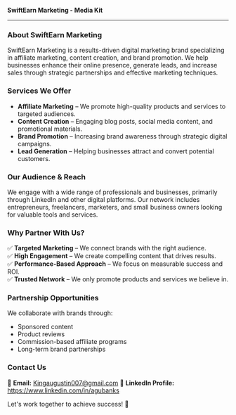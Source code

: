 **SwiftEarn Marketing - Media Kit**

---

### **About SwiftEarn Marketing**
SwiftEarn Marketing is a results-driven digital marketing brand specializing in affiliate marketing, content creation, and brand promotion. We help businesses enhance their online presence, generate leads, and increase sales through strategic partnerships and effective marketing techniques.

### **Services We Offer**
- **Affiliate Marketing** – We promote high-quality products and services to targeted audiences.
- **Content Creation** – Engaging blog posts, social media content, and promotional materials.
- **Brand Promotion** – Increasing brand awareness through strategic digital campaigns.
- **Lead Generation** – Helping businesses attract and convert potential customers.

### **Our Audience & Reach**
We engage with a wide range of professionals and businesses, primarily through LinkedIn and other digital platforms. Our network includes entrepreneurs, freelancers, marketers, and small business owners looking for valuable tools and services.

### **Why Partner With Us?**
✅ **Targeted Marketing** – We connect brands with the right audience.  
✅ **High Engagement** – We create compelling content that drives results.  
✅ **Performance-Based Approach** – We focus on measurable success and ROI.  
✅ **Trusted Network** – We only promote products and services we believe in.  

### **Partnership Opportunities**
We collaborate with brands through:
- Sponsored content
- Product reviews
- Commission-based affiliate programs
- Long-term brand partnerships

### **Contact Us**
📧 **Email:** Kingaugustin007@gmail.com 
🔗 **LinkedIn Profile:** https://www.linkedin.com/in/agubanks  

Let's work together to achieve success! 🚀


